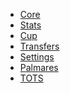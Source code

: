 <!-- docs/_sidebar.md -->

* [Core](/)
* [Stats](stats.md)
* [Cup](cupstats.md)
* [Transfers](transfers.md)
* [Settings](simset.md)
* [Palmares](palmares.md)
* [TOTS](tots.md)
<!-- * [Themeing](simtheme.md) -->